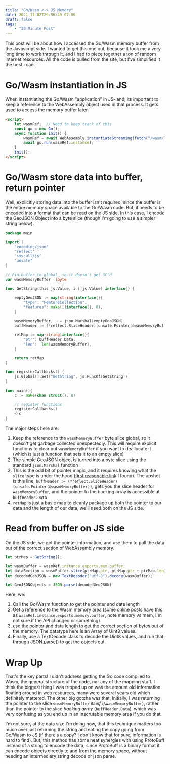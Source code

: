 ```yaml
---
title: "Go/Wasm <-> JS Memory"
date: 2021-11-02T20:56:45-07:00
draft: false
tags:
    - "30 Minute Post"
---
```


This post will be about how I accessed the Go/Wasm memory buffer from the Javascript side.  I wanted to get this one out, because it took me a very long time to work through it, and I had to piece together a ton of random internet resources.  All the code is pulled from the site, but I've simplified it the best I can.

# Go/Wasm instantiation in JS
When instantiating the Go/Wasm "application" in JS-land, its important to keep a reference to the WebAssembly object used in that process.  It gets used to access the memory buffer later

```html
<script>
    let wasmRef;  // Need to keep track of this
    const go = new Go();
    async function init() {
        wasmRef = await WebAssembly.instantiateStreaming(fetch("/wasm/lib.wasm"), go.importObject)
        await go.run(wasmRef.instance);
    }
    init();
</script>
```

# Go/Wasm store data into buffer, return pointer
Well, explicitly storing data into the buffer isn't required, since the buffer is the entire memory space available to the Go/Wasm code.  But, it needs to be encoded into a format that can be read on the JS side.  In this case, I encode the GeoJSON Object into a byte slice (though I'm going to use a simpler string below).

```go
package main

import (
	"encoding/json"
	"reflect"
	"syscall/js"
	"unsafe"
)

// Pin buffer to global, so it doesn't get GC'd
var wasmMemoryBuffer []byte

func GetString(this js.Value, i []js.Value) interface{} {

	emptyGeoJSON := map[string]interface{}{
		"type": "FeatureCollection",
		"features": make([]interface{}, 0),
	}

	wasmMemoryBuffer, _ = json.Marshal(emptyGeoJSON)
	buffHeader := (*reflect.SliceHeader)(unsafe.Pointer(&wasmMemoryBuffer))

	retMap := map[string]interface{}{
		"ptr": buffHeader.Data,
		"len":  len(wasmMemoryBuffer),
	}

	return retMap
}

func registerCallbacks() {
	js.Global().Set("GetString", js.FuncOf(GetString))
}

func main(){
	c := make(chan struct{}, 0)

	// register functions
	registerCallbacks()
	<-c
}
```

The major steps here are:
1. Keep the reference to the `wasmMemoryBuffer` byte slice global, so it doesn't get garbage collected unexpectedly.  This will require explicit functions to clear out `wasmMemoryBuffer` if you want to deallocate it (which is just a function that sets it to an empty slice)
2. The simple GeoJSON object is turned into a byte slice using the standard `json.Marshal` function
3. This is the odd bit of pointer magic, and it requires knowing what the `slice` type is under the hood ([first reasonable link](https://faun.pub/slices-in-golang-introduction-4b11ac451049) I found).  The upshot is this line, `buffHeader := (*reflect.SliceHeader)(unsafe.Pointer(&wasmMemoryBuffer))`, gets you the slice header for `wasmMemoryBuffer`, and the pointer to the backing array is accessible at `buffHeader.Data`
4. `retMap` is just a basic map to cleanly package up both the pointer to our data and the length of our data, we'll need both on the JS side.

# Read from buffer on JS side
On the JS side, we get the pointer information, and use them to pull the data out of the correct section of WebAssembly memory.

```js
let ptrMap = GetString();

let wasmBuffer = wasmRef.instance.exports.mem.buffer;
let dataSection = wasmBuffer.slice(ptrMap.ptr, ptrMap.ptr + ptrMap.len);
let decodedGeoJSON = new TextDecoder("utf-8").decode(wasmBuffer);

let GeoJSONObjects = JSON.parse(decodedGeoJSON)
```

Here, we:
1. Call the Go/Wasm function to get the pointer and data length
2. Get a reference to the Wasm memory area (some online posts have this as `wasmRef.instance.exports.memory.buffer`, note memory vs mem, I'm not sure if the API changed or something)
3. use the pointer and data length to get the correct section of bytes out of the memory.  The datatype here is an Array of Uint8 values.
4. Finally, use a TextDecode class to decode the Uint8 values, and run that through JSON.parse() to get the objects out.

# Wrap Up
That's the key parts! I didn't address getting the Go code compiled to Wasm, the general structure of the code, nor any of the mapping stuff.  I think the biggest thing I was tripped up on was the amount old information floating around in web resources, many were several years old which definitely mattered.  The other big gotcha was that, initially, I was returning the pointer to the slice `wasmMemoryBuffer` _itself_ (`&wasmMemoryBuffer`), rather than the pointer to the slice _backing array_ (`buffHeader.Data`), which was very confusing as you end up in an inscrutable memory area if you do that.

I'm not sure, at the data size I'm doing now, that this technique matters too much over just returning the string and eating the copy going from Go/Wasm to JS (if there's a copy?  I don't know that for sure, information is hard to find).  But, this method has some neat synergies with using ProtoBuff instead of a string to encode the data, since ProtoBuff is a binary format it can encode objects directly to and from the memory space, without needing an intermediary string decode or json parse.